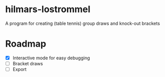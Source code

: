 # hilmars-lostrommel
A program for creating (table tennis) group draws and knock-out brackets


# Roadmap

- [x] Interactive mode for easy debugging
- [ ] Bracket draws
- [ ] Export 